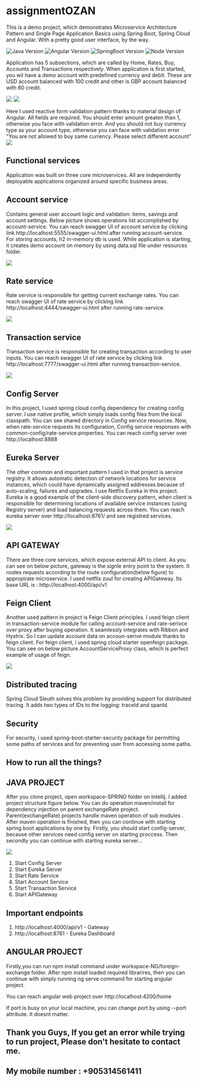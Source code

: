 # assignmentOZAN

> 
This is a demo project, which demonstrates Microservice Architecture Pattern and Single Page Application Basics  using Spring Boot, Spring Cloud and Angular.
With a pretty good user interface, by the way.

![Java Version](https://img.shields.io/badge/Java-1.8-brightgreen)
![Angular Version](https://img.shields.io/badge/Angular-7.2.16-red)
![SpringBoot Version](https://img.shields.io/badge/SpringBoot-2.0.3-blue)
![Node Version](https://img.shields.io/badge/Node-8.1.14-orange)


Application has 5 subsections, which are called by Home, Rates, Buy, Accounts and Transactions respectively. When application is first started, 
you wil have a demo account with predefined currency and debit. These are USD account balanced with 100 credit and other is GBP account balanced with 80 credit.

![](UI2.png)
![](U3.png)

Here I used reactive form validation pattern thanks to material design of Angular. All fields are required. You should enter amount greaten than 1, otherwise you face with validation error. And you should not buy currency type as your account type, otherwise you can face with validation error "You are not allowed to buy same currency. Please select different account"
![](UI1.png)


## Functional services

Application was built on three core microservices. All are independently deployable applications organized around specific business areas.

## Account service
Contains general user account logic and validation: items, savings and account settings. Below picture shows operations list accomplished by account-service. You can reach swagger UI of account service by clicking link http://localhost:5555/swagger-ui.html after running account-service. For storing accounts, h2 in-memory db is used. While application is starting, it creates demo account on memory by using data.sql file under resources folder.

![](account-swagger.png)

## Rate service
Rate service is responsible for getting current exchange rates. You can reach swagger UI of rate service by clicking link http://localhost:4444/swagger-ui.html after running rate-service.

![](rate-swagger.png)

## Transaction service
Transaction service is responsible for creating transaction according to user inputs. You can reach swagger UI of rate service by clicking link http://localhost:7777/swagger-ui.html after running transaction-service.

![](transaction-swagger.png)

## Config Server
In this project, I used spring cloud config dependency for creating config server. I use native profile, which simply loads config files from the local classpath. You can see shared directory in Config service resources. Now, when rate-service requests its configuration, Config service responses with common-config/rate-service.properties. You can reach config server over http://localhost:8888

## Eureka Server

The other common and important pattern I used in that project is service registry. It allows automatic detection of network locations for service instances, which could have dynamically assigned addresses because of auto-scaling, failures and upgrades. I use Netflix Eureka in this project. Eureka is a good example of the client-side discovery pattern, when client is responsible for determining locations of available service instances (using Registry server) and load balancing requests across them. You can reach eureka server over http://localhost:8761/ and see registred services.


![](eureka-UI.png)

## API GATEWAY

There are three core services, which expose external API to client. As you can see on below picture, gateway is the signle entry point to the system. It routes requests according to the route configuration(below figure) to appropirate microservice. I used netflix zuul for creating APIGateway. Its base URL is : http://localhost:4000/api/v1

## Feign Client

Another used pattern in project is Feign Client principles. I used feign client in transaction-service module for calling account-service and rate-serivce over proxy after buying operation. It seamlessly integrates with Ribbon and Hystrix. So I can update account data on accoun-serive module thanks to feign client. For feign client, i used spring cloud starter openfeign package. You can see on below picture AccountServiceProxy class, which is perfect example of usage of feign.


![](feignClient-UI.png)

## Distributed tracing

Spring Cloud Sleuth solves this problem by providing support for distributed tracing. It adds two types of IDs to the logging: traceId and spanId. 

## Security
For security, i used spring-boot-starter-security package for permitting some paths of services and for preventing user from accessing some paths.

## How to run all the things?

## JAVA PROJECT

After you clone project, open workspace-SPRING folder on Intellij. I added project structure figure below. You can do operation maven/install for dependency injection on parent exchangeRate project. Parent(exchangeRate) projects handle maven operation of sub modules . After maven operation is finished, then you can continue with starting spring boot applications by one by. Firstly, you should  start config-server, because other services need config server on starting proccess. Then secondly you can continue with starting eureka server...

![](root-UI.png)

1. Start Config Server
2. Start Eureka Server
3. Start Rate Service
4. Start Account Service
5. Start Transaction Service
6. Start APIGateway

## Important endpoints
1. http://localhost:4000/api/v1 - Gateway
2. http://localhost:8761 - Eureka Dashboard

## ANGULAR PROJECT
 Firstly,you can run npm install command under workspace-NG/foreign-exchange folder. After npm install loaded required librarires, then you can continue with simply running ng serve command for starting  angular project. 
 
 You can reach angular web project over http://localhost:4200/home
 
 If port is busy on your local machine, you can change port by using --port attribute. It doesnt matter.
 
 ##  Thank you Guys, If you get an error while trying to run project, Please don't hesitate to contact me.
 ##  My mobile number : +905314561411
